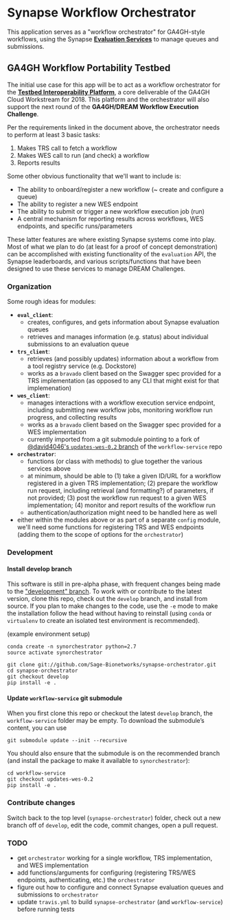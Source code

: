 # Synapse Workflow Orchestrator

This application serves as a "workflow orchestrator" for GA4GH-style workflows, using the Synapse [**Evaluation Services**](http://docs.synapse.org/rest/#org.sagebionetworks.repo.web.controller.EvaluationController) to manage queues and submissions.

## GA4GH Workflow Portability Testbed

The initial use case for this app will be to act as a workflow orchestrator for the [**Testbed Interoperability Platform**](https://docs.google.com/document/d/12Mq4v7o5VKF-DkFTQwsUQ-aWZ5aBeIcl_5YrhbaSv7M/edit?usp=sharing), a core deliverable of the GA4GH Cloud Workstream for 2018. This platform and the orchestrator will also support the next round of the **GA4GH/DREAM Workflow Execution Challenge**.

Per the requirements linked in the document above, the orchestrator needs to perform at least 3 basic tasks:

1. Makes TRS call to fetch a workflow
2. Makes WES call to run (and check) a workflow
3. Reports results

Some other obvious functionality that we'll want to include is:

+ The ability to onboard/register a new workflow (~ create and configure a queue)
+ The ability to register a new WES endpoint 
+ The ability to submit or trigger a new workflow execution job (run) 
+ A central mechanism for reporting results across workflows, WES endpoints, and specific runs/parameters 

These latter features are where existing Synapse systems come into play. Most of what we plan to do (at least for a proof of concept demonstration) can be accomplished with existing functionality of the `evaluation` API, the Synapse leaderboards, and various scripts/functions that have been designed to use these services to manage DREAM Challenges. 

### Organization 

Some rough ideas for modules:
+ **`eval_client`**: 
  + creates, configures, and gets information about Synapse evaluation queues
  + retrieves and manages information (e.g. status) about individual submissions to an evaluation queue 
+ **`trs_client`**:
  + retrieves (and possibly updates) information about a workflow from a tool registry service (e.g. Dockstore)
  + works as a `bravado` client based on the Swagger spec provided for a TRS implementation (as opposed to any CLI that might exist for that implemenation)
+ **`wes_client`**:
  + manages interactions with a workflow execution service endpoint, including submitting new workflow jobs, monitoring workflow run progress, and collecting results 
  + works as a `bravado` client based on the Swagger spec provided for a WES implementation
  + currently imported from a git submodule pointing to a fork of [@david4046's `updates-wes-0.2` branch](https://github.com/david4096/workflow-service/tree/updates-wes-0.2) of the `workflow-service` repo
+ **`orchestrator`**:
  + functions (or class with methods) to glue together the various services above
  + at minimum, should be able to (1) take a given ID/URL for a workflow registered in a given TRS implementation; (2) prepare the workflow run request, including retrieval (and formatting?) of parameters, if not provided; (3) post the workflow run request to a given WES implementation; (4) monitor and report results of the workflow run
  + authentication/authorization might need to be handled here as well
+ either within the modules above or as part of a separate `config` module, we'll need some functions for registering TRS and WES endpoints (adding them to the scope of options for the `orchestrator`)

### Development

#### Install develop branch

This software is still in pre-alpha phase, with frequent changes being made to the ["development" branch](https://github.com/Sage-Bionetworks/synapse-orchestrator/tree/develop). To work with or contribute to the latest version, clone this repo, check out the `develop` branch, and install from source. If you plan to make changes to the code, use the `-e` mode to make the installation follow the head without having to reinstall (using `conda` or `virtualenv` to create an isolated test environment is recommended).

(example environment setup)
```
conda create -n synorchestrator python=2.7
source activate synorchestrator
```

```
git clone git://github.com/Sage-Bionetworks/synapse-orchestrator.git
cd synapse-orchestrator
git checkout develop
pip install -e .
```

#### Update `workflow-service` git submodule

When you first clone this repo or checkout the latest `develop` branch, the `workflow-service` folder may be empty. To download the submodule’s content, you can use

```
git submodule update --init --recursive
```

You should also ensure that the submodule is on the recommended branch (and install the package to make it available to `synorchestrator`):

```
cd workflow-service
git checkout updates-wes-0.2
pip install -e .
```

### Contribute changes

Switch back to the top level (`synapse-orchestrator`) folder, check out a new branch off of `develop`, edit the code, commit changes, open a pull request.

### TODO

+ get `orchestrator` working for a single workflow, TRS implementation, and WES implementation
+ add functions/arguments for configuring (registering TRS/WES endpoints, authenticating, etc.) the `orchestrator`
+ figure out how to configure and connect Synapse evaluation queues and submissions to `orchestrator`
+ update `travis.yml` to build `synapse-orchestrator` (and `workflow-service`) before running tests
